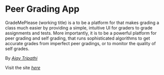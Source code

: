 # Peer Grading App

GradeMePlease (working title) is a to be a platform for that makes grading
a class much easier by providing a simple, intuitive UI for graders to 
grade assignments and tests. More importantly, it is to be a powerful platform
for peer grading and self grading, that runs sophisticated algorithms to get
accurate grades from imperfect peer gradings, or to monitor the quality of
self grades.

By [*Ajay Tripathi*](http://www.linkedin.com/pub/ajay-tripathi/3b/297/298/) 

Visit the site [*here*](GradeMePlease.heroku.com)